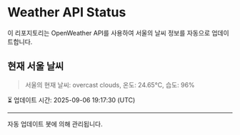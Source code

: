 
# Weather API Status

이 리포지토리는 OpenWeather API를 사용하여 서울의 날씨 정보를 자동으로 업데이트합니다.

## 현재 서울 날씨
> 서울의 현재 날씨: overcast clouds, 온도: 24.65°C, 습도: 96%

⏳ 업데이트 시간: 2025-09-06 19:17:30 (UTC)

---
자동 업데이트 봇에 의해 관리됩니다.
